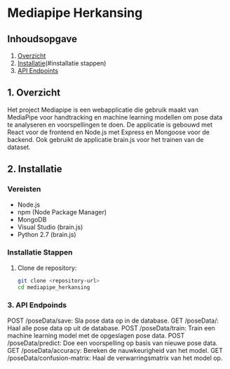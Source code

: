 # Mediapipe Herkansing

## Inhoudsopgave
1. [Overzicht](#overzicht)
2. [Installatie](#vereisten)(#installatie stappen)
3. [API Endpoints](#api-endpoints)

## 1. Overzicht
Het project Mediapipe is een webapplicatie die gebruik maakt van MediaPipe voor handtracking en machine learning modellen om pose data te analyseren en voorspellingen te doen. De applicatie is gebouwd met React voor de frontend en Node.js met Express en Mongoose voor de backend. Ook gebruikt de applicatie brain.js voor het trainen van de dataset.

## 2. Installatie

### Vereisten
- Node.js
- npm (Node Package Manager)
- MongoDB
- Visual Studio (brain.js)
- Python 2.7 (brain.js)

### Installatie Stappen
1. Clone de repository:
   ```bash
   git clone <repository-url>
   cd mediapipe_herkansing

### 3. API Endpoinds
POST /poseData/save: Sla pose data op in de database.
GET /poseData/: Haal alle pose data op uit de database.
POST /poseData/train: Train een machine learning model met de opgeslagen pose data.
POST /poseData/predict: Doe een voorspelling op basis van nieuwe pose data.
GET /poseData/accuracy: Bereken de nauwkeurigheid van het model.
GET /poseData/confusion-matrix: Haal de verwarringsmatrix van het model op.

